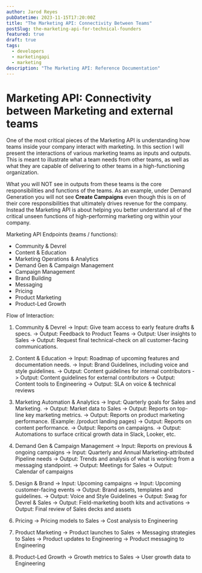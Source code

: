 ```yaml
---
author: Jarod Reyes
pubDatetime: 2023-11-15T17:20:00Z
title: "The Marketing API: Connectivity Between Teams"
postSlug: the-marketing-api-for-technical-founders
featured: true
draft: true
tags:
  - developers
  - marketingapi
  - marketing
description: "The Marketing API: Reference Documentation"
---
```


# Marketing API: Connectivity between Marketing and external teams

One of the most critical pieces of the Marketing API is understanding how teams inside your company interact with marketing. In this section I will present the interactions of various marketing teams as inputs and outputs. This is meant to illustrate what a team needs from other teams, as well as what they are capable of delivering to other teams in a high-functioning organization.

What you will NOT see in outputs from these teams is the core responsibilities and functions of the teams. As an example, under Demand Generation you will not see **Create Campaigns** even though this is on of their core responsibilities that ultimately drives revenue for the company. Instead the Marketing API is about helping you better understand all of the critical unseen functions of high-performing marketing org within your company.

Marketing API Endpoints (teams / functions):

- Community & Devrel
- Content & Education
- Marketing Operations & Analytics
- Demand Gen & Campaign Management
- Campaign Management
- Brand Building
- Messaging
- Pricing
- Product Marketing
- Product-Led Growth

Flow of Interaction:

1. Community & Devrel
   -> Input: Give team access to early feature drafts & specs.
   -> Output: Feedback to Product Teams
   -> Output: User insights to Sales
   -> Output: Request final technical-check on all customer-facing communications.

2. Content & Education
   -> Input: Roadmap of upcoming features and documentation needs.
   -> Input: Brand Guidelines, including voice and style guidelines.
   -> Output: Content guidelines for internal contributors
   -> Output: Content guidelines for external contributors
   -> Output: Content tools to Engineering
   -> Output: SLA on voice & technical reviews

3. Marketing Automation & Analytics
   -> Input: Quarterly goals for Sales and Marketing.
   -> Output: Market data to Sales
   -> Output: Reports on top-line key marketing metrics.
   -> Output: Reports on product marketing performance. (Example: /product landing pages)
   -> Output: Reports on content performance.
   -> Output: Reports on campaigns.
   -> Output: Automations to surface critical growth data in Slack, Looker, etc.

4. Demand Gen & Campaign Management
   -> Input: Reports on previous & ongoing campaigns
   -> Input: Quarterly and Annual Marketing-attributed Pipeline needs
   -> Output: Trends and analysis of what is working from a messaging standpoint.
   -> Output: Meetings for Sales
   -> Output: Calendar of campaigns

5. Design & Brand
   -> Input: Upcoming campaigns
   -> Input: Upcoming customer-facing events
   -> Output: Brand assets, templates and guidelines.
   -> Output: Voice and Style Guidelines
   -> Output: Swag for Devrel & Sales
   -> Output: Field-marketing booth kits and activations
   -> Output: Final review of Sales decks and assets

6. Pricing
   -> Pricing models to Sales
   -> Cost analysis to Engineering

7. Product Marketing
   -> Product launches to Sales
   -> Messaging strategies to Sales
   -> Product updates to Engineering
   -> Product messaging to Engineering

8. Product-Led Growth
   -> Growth metrics to Sales
   -> User growth data to Engineering
